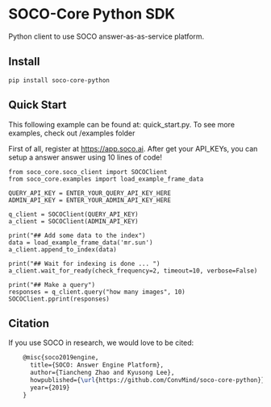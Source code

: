 # SOCO-Core Python SDK
Python client to use SOCO answer-as-as-service platform.

## Install 
    pip install soco-core-python
    
## Quick Start

This following example can be found at: quick_start.py. To see more examples, check out /examples folder

First of all, register at https://app.soco.ai. After get your API_KEYs, you can setup a answer answer 
using 10 lines of code!
    
    from soco_core.soco_client import SOCOClient
    from soco_core.examples import load_example_frame_data

    QUERY_API_KEY = ENTER_YOUR_QUERY_API_KEY_HERE
    ADMIN_API_KEY = ENTER_YOUR_ADMIN_API_KEY_HERE

    q_client = SOCOClient(QUERY_API_KEY)
    a_client = SOCOClient(ADMIN_API_KEY)

    print("## Add some data to the index")
    data = load_example_frame_data('mr.sun')
    a_client.append_to_index(data)

    print("## Wait for indexing is done ... ")
    a_client.wait_for_ready(check_frequency=2, timeout=10, verbose=False)

    print("## Make a query")
    responses = q_client.query("how many images", 10)
    SOCOClient.pprint(responses)
    
## Citation
If you use SOCO in research, we would love to be cited:

```latex
    @misc{soco2019engine,
      title={SOCO: Answer Engine Platform},
      author={Tiancheng Zhao and Kyusong Lee},
      howpublished={\url{https://github.com/ConvMind/soco-core-python}},
      year={2019}
    }
```
